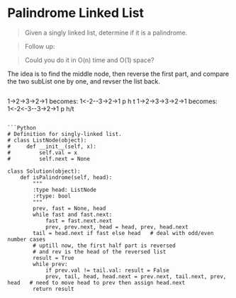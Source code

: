 # Palindrome Linked List

> Given a singly linked list, determine if it is a palindrome.

> Follow up:

> Could you do it in O(n) time and O(1) space?

The idea is to find the middle node, then reverse the first part, and compare the two subList one by one, and revser the list back.

> ```
1->2->3->2->1 becomes:
1<-2--3->2->1
   p  h  t
1->2->3->3->2->1 becomes:
1<-2<-3--3->2->1
      p h/t
```

```Python
# Definition for singly-linked list.
# class ListNode(object):
#     def __init__(self, x):
#         self.val = x
#         self.next = None

class Solution(object):
    def isPalindrome(self, head):
        """
        :type head: ListNode
        :rtype: bool
        """
        prev, fast = None, head
        while fast and fast.next:
            fast = fast.next.next
            prev, prev.next, head = head, prev, head.next
        tail = head.next if fast else head   # deal with odd/even number cases
        # uptill now, the first half part is reversed
        # and rev is the head of the reversed list
        result = True
        while prev:
            if prev.val != tail.val: result = False
            prev, tail, head, head.next = prev.next, tail.next, prev, head   # need to move head to prev then assign head.next
        return result
```
